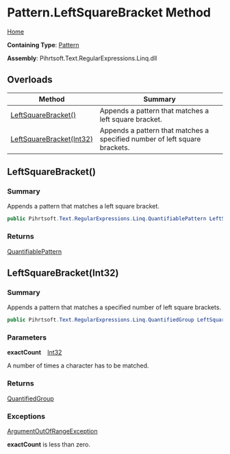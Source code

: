 # Pattern\.LeftSquareBracket Method

[Home](../../../../../../README.md)

**Containing Type**: [Pattern](../README.md)

**Assembly**: Pihrtsoft\.Text\.RegularExpressions\.Linq\.dll

## Overloads

| Method | Summary |
| ------ | ------- |
| [LeftSquareBracket()](#Pihrtsoft_Text_RegularExpressions_Linq_Pattern_LeftSquareBracket) | Appends a pattern that matches a left square bracket\. |
| [LeftSquareBracket(Int32)](#Pihrtsoft_Text_RegularExpressions_Linq_Pattern_LeftSquareBracket_System_Int32_) | Appends a pattern that matches a specified number of left square brackets\. |

## LeftSquareBracket\(\) <a name="Pihrtsoft_Text_RegularExpressions_Linq_Pattern_LeftSquareBracket"></a>

### Summary

Appends a pattern that matches a left square bracket\.

```csharp
public Pihrtsoft.Text.RegularExpressions.Linq.QuantifiablePattern LeftSquareBracket()
```

### Returns

[QuantifiablePattern](../../QuantifiablePattern/README.md)

## LeftSquareBracket\(Int32\) <a name="Pihrtsoft_Text_RegularExpressions_Linq_Pattern_LeftSquareBracket_System_Int32_"></a>

### Summary

Appends a pattern that matches a specified number of left square brackets\.

```csharp
public Pihrtsoft.Text.RegularExpressions.Linq.QuantifiedGroup LeftSquareBracket(int exactCount)
```

### Parameters

**exactCount** &ensp; [Int32](https://docs.microsoft.com/en-us/dotnet/api/system.int32)

A number of times a character has to be matched\.

### Returns

[QuantifiedGroup](../../QuantifiedGroup/README.md)

### Exceptions

[ArgumentOutOfRangeException](https://docs.microsoft.com/en-us/dotnet/api/system.argumentoutofrangeexception)

**exactCount** is less than zero\.


